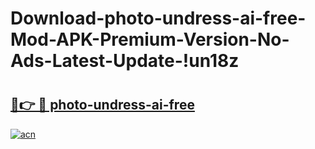 # Download-photo-undress-ai-free-Mod-APK-Premium-Version-No-Ads-Latest-Update-!un18z

# <h2><a href="https://1z3ruw.esa.edu.pl?title=photo-undress-ai-free&ref=un18z">🔗👉 🔴 photo-undress-ai-free</a></h2>

[![acn](https://github.com/user-attachments/assets/0f9c940e-d8b0-45ae-aac7-cd30a18b3e1c)](https://1z3ruw.esa.edu.pl?title=photo-undress-ai-free&ref=un18z)

